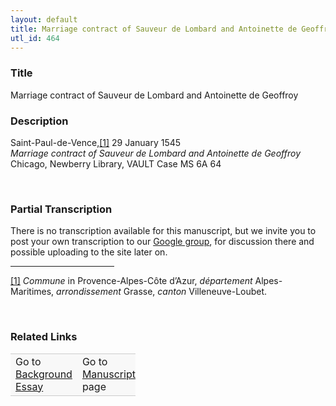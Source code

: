 ```yaml
---  
layout: default  
title: Marriage contract of Sauveur de Lombard and Antoinette de Geoffroy  
utl_id: 464
---
```


### Title

Marriage contract of Sauveur de Lombard and Antoinette de Geoffroy

### Description

<p>Saint-Paul-de-Vence,<a href="#_ftn1" name="_ftnref1" title="" id="_ftnref1">[1]</a> 29 January 1545<br /><em>Marriage contract of Sauveur de Lombard and Antoinette de Geoffroy</em><br />
Chicago, Newberry Library, VAULT Case MS 6A 64</p>
<p> </p>


### Partial Transcription

<p>There is no transcription available for this manuscript, but we invite you to post your own transcription to our <a href="https://paleography.library.utoronto.ca/content/group-work">Google group</a>, for discussion there and possible uploading to the site later on.</p>
<div>
<hr align="left" size="1" width="33%" /><div id="ftn1"><a href="#_ftnref1" name="_ftn1" title="" id="_ftn1">[1]</a> <em>Commune</em> in Provence-Alpes-Côte d’Azur, <em>département</em> Alpes-Maritimes, <em>arrondissement </em>Grasse, <em>canton</em> Villeneuve-Loubet.</div>
</div>
<p> </p>


### Related Links

<table border="0.5" cellpadding="1" cellspacing="1" style="width: 200px; background-color:#F8F8F8;">
    <tbody style="border-color:#ccc">
        <tr style="border-color:#ccc">
            <td>Go to <a href="https://centerfordigitalhumanities.github.io/Newberry-French-paleography/_background_essay/464" target="_blank">Background Essay</a></td>
            <td>Go to <a href="https://centerfordigitalhumanities.github.io/Newberry-French-paleography/www/record.html?id=464" target="_blank">Manuscript</a> page</td>
        </tr>
    </tbody>
</table>